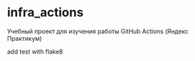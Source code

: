 # infra_actions
Учебный проект для изучения работы GitHub Actions (Яндекс Практикум)

add test with flake8
